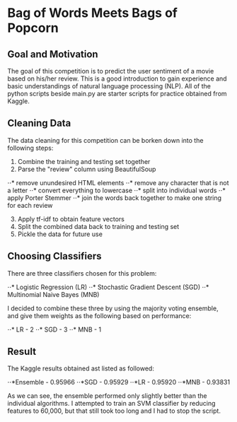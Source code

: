 # Bag of Words Meets Bags of Popcorn

## Goal and Motivation 
The goal of this competition is to predict the user sentiment of a movie based on his/her review.  This is a good introduction to gain experience and basic understandings of natural language processing (NLP).  All of the python scripts beside main.py are starter scripts for practice obtained from Kaggle.

## Cleaning Data
The data cleaning for this competition can be borken down into the following steps:

1. Combine the training and testing set together
2. Parse the "review" column using BeautifulSoup

⋅⋅* remove unundesired HTML elements
⋅⋅* remove any character that is not a letter
⋅⋅* convert everything to lowercase
⋅⋅* split into individual words
⋅⋅* apply Porter Stemmer
⋅⋅* join the words back together to make one string for each review

3. Apply tf-idf to obtain feature vectors
4. Split the combined data back to training and testing set
5. Pickle the data for future use

## Choosing Classifiers
There are three classifiers chosen for this problem:

⋅⋅* Logistic Regression (LR)
⋅⋅* Stochastic Gradient Descent (SGD)
⋅⋅* Multinomial Naive Bayes (MNB)

I decided to combine these three by using the majority voting ensemble, and give them weights as the following based on performance:

⋅⋅* LR - 2
⋅⋅* SGD - 3 
⋅⋅* MNB - 1

## Result
The Kaggle results obtained ast listed as followed:

⋅⋅*Ensemble - 0.95966
⋅⋅*SGD - 0.95929
⋅⋅*LR - 0.95920
⋅⋅*MNB - 0.93831

As we can see, the ensemble performed only slightly better than the individual algorithms.  I attempted to train an SVM classifier by reducing features to 60,000, but that still took too long and I had to stop the script.

